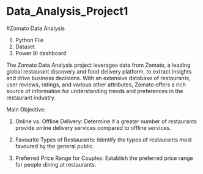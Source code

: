 # Data_Analysis_Project1
#Zomato Data Analysis

1. Python File
2. Dataset
3. Power BI dashboard

The Zomato Data Analysis project leverages data from Zomato, a leading global restaurant 
discovery and food delivery platform, to extract insights and drive business decisions. With an 
extensive database of restaurants, user reviews, ratings, and various other attributes, Zomato 
offers a rich source of information for understanding trends and preferences in the restaurant 
industry.

Main Objective:

1. Online vs. Offline Delivery: Determine if a greater number of restaurants provide 
online delivery services compared to offline services.

2. Favourite Types of Restaurants: Identify the types of restaurants most favoured by 
the general public.

3. Preferred Price Range for Couples: Establish the preferred price range for people
dining at restaurants.


